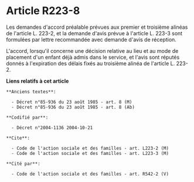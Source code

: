 # Article R223-8

Les demandes d'accord préalable prévues aux premier et troisième alinéas de l'article L. 223-2, et la demande d'avis prévue à
l'article L. 223-3 sont formulées par lettre recommandée avec demande d'avis de réception.

L'accord, lorsqu'il concerne une décision relative au lieu et au mode de placement d'un enfant déjà admis dans le service, et
l'avis sont réputés donnés à l'expiration des délais fixés au troisième alinéa de l'article L. 223-2.

**Liens relatifs à cet article**

	**Anciens textes**:

	  - Décret n°85-936 du 23 août 1985 - art. 8 (M)
	  - Décret n°85-936 du 23 août 1985 - art. 8 (Ab)

	**Codifié par**:

	  - Décret n°2004-1136 2004-10-21

	**Cite**:

	  - Code de l'action sociale et des familles - art. L223-2 (M)
	  - Code de l'action sociale et des familles - art. L223-3 (M)

	**Cité par**:

	  - Code de l'action sociale et des familles - art. R542-2 (V)
